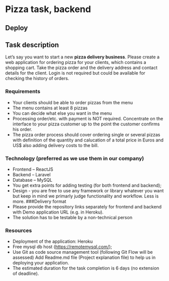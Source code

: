 # Pizza task, backend
## Deploy

## Task description
Let’s say you want to start a new **pizza delivery business**. Please create a web application for ordering pizza for your clients, which contains a shopping cart. Take the pizza order and the delivery address and contact details for the client. Login is not required but could be available for checking the history of orders.
### Requirements
- Your clients should be able to order pizzas from the menu
- The menu contains at least 8 pizzas
- You can decide what else you want in the menu
- Processing order/etc. with payment is NOT required. Concentrate on the interface to your pizza customer up to the point the customer confirms his order.
- The pizza order process should cover ordering single or several pizzas with definition of the quantity and calucation of a total price in Euros and US$ also adding delivery costs to the bill.
### Technology (preferred as we use them in our company)
- Frontend – ReactJS
- Backend – Laravel
- Database – MySQL
- You get extra points for adding testing (for both frontend and backend);
- Design - you are free to use any framework or library whatever you want but keep in mind we primarly judge functionality and workflow. Less is more.
###Delivery format
- Please provide the repository links separately for frontend and backend with Demo application URL (e.g. in Heroku).
- The solution has to be testable by a non-technical person
### Resources
- Deployment of the application: Heroku
- Free mysql db host (https://remotemysql.com/);
- Use Git as code source management tool (following Git Flow will be assessed) Add Readme.md file (Project explanation file) to help us in deploying your application.
- The estimated duration for the task completion is 6 days (no extension of deadline).
